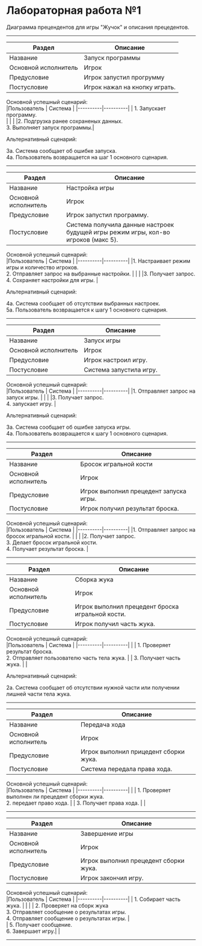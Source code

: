 # Лабораторная работа №1
Диаграмма прецендентов для игры "Жучок" и описания прецедентов.





---
| Раздел | Описание | 
|----------|----------|
| Название    | Запуск программы   | 
|Основной исполнитель   |	Игрок   |	
|Предусловие   | Игрок запустил прогрумму  |
|Постусловие   |	Игрок нажал на кнопку играть.   |

Основной успешный сценарий:   
|Пользователь    | Система   | 
|----------|----------|
| 1. Запускает программу. <br>|   | 
| |2. Подгрузка ранее сохраненых данных. <br> 3. Выполняет запуск программы.|

Альтернативный сценарий:

3а. Система сообщает об ошибке запуска. <br>
4a. Пользователь возвращается на шаг 1 основного сценария.

---

| Раздел | Описание | 
|----------|----------|
| Название    | Настройка игры   | 
|Основной исполнитель   |	Игрок   |	
|Предусловие   | Игрок запустил программу.   |
|Постусловие   |	Система получила данные настроек будущей игры режим игры, кол-во игроков (макс 5).   |

Основной успешный сценарий:   
|Пользователь    | Система   | 
|----------|----------|
|1. Настраивает режим игры и количество игроков. <br> 2. Отправляет запрос на выбранные настройки.  |   | 
|   |3. Получает запрос. <br> 4. Сохраняет настройки для игры. |

Альтернативный сценарий:

4а. Система сообщает об отсутствии выбранных настроек. <br>
5а. Пользователь возвращается к шагу 1 основного сценария. 

---

| Раздел | Описание | 
|----------|----------|
| Название    | Запуск игры   | 
|Основной исполнитель   |	Игрок   |	
|Предусловие   | Игрок настроил игру.   |
|Постусловие   |	Система запустила игру.   |

Основной успешный сценарий:   
|Пользователь    | Система   | 
|----------|----------|
|1. Отправляет запрос на запуск игры. |   | 
|   |3. Получает запрос. <br> 4. запускает игру. |

Альтернативный сценарий:

3а. Система сообщает об ошибке запуска игры. <br>
4а. Пользователь возвращается к шагу 1 основного сценария. 

---

| Раздел | Описание | 
|----------|----------|
| Название    | Бросок игральной кости   | 
|Основной исполнитель   |	Игрок   |	
|Предусловие   | Игрок выполнил прецедент запуска игры.   |
|Постусловие   |	Игрок получил результат броска.   |

Основной успешный сценарий:   
|Пользователь    | Система   | 
|----------|----------|
|1. Отправляет запрос на бросок игральной кости.  |   | 
|   |2. Получает запрос. <br> 3. Делает бросок игральной кости.  <br> 4. Получает результат броска. |

---

| Раздел | Описание | 
|----------|----------|
| Название    | Сборка жука   | 
|Основной исполнитель   |	Игрок   |
|Предусловие   |	Игрок выполнил прецедент броска игральной кости.    |
|Постусловие   |	Игрок получил часть жука.    |

Основной успешный сценарий:   
|Пользователь    | Система   | 
|----------|----------|
|  | 1. Проверяет результат броска. <br> 2. Отправляет пользователю часть тела жука.   | 
| 3. Получает часть жука.  |   |

Альтернативный сценарий:

2а. Система сообщает об отсутствии нужной части или получении лишней части тела жука.

---

| Раздел | Описание | 
|----------|----------|
| Название    | Передача хода   | 
|Основной исполнитель   |	Игрок   |
|Предусловие   |	Игрок выполнил прицедент сборки жука.    |
|Постусловие   |	Система передала права хода.    |

Основной успешный сценарий:   
|Пользователь    | Система   | 
|----------|----------|
|  | 1. Проверяет выполнен ли прецедент сборки жука. <br> 2. передает право хода.   | 
| 3. Получает права хода.  |   |

---

| Раздел | Описание | 
|----------|----------|
| Название    | Завершение игры   |  
|Основной исполнитель   |	Игрок   |
|Предусловие   |	Игрок выполнил прецедент сборки жука.   |
|Постусловие   |	Игрок закончил игру.   |

Основной успешный сценарий:   
|Пользователь    | Система   | 
|----------|----------|
| 1. Собирает часть жука. |    | 
|   | 2. Проверяет на сборк жука <br> 3. Отправляет сообщение о результатах игры. <br> 4. Отправляет сообщение о результатах игры. |   
| 5. Получает сообщение.<br> 6. Завершает игру.|  |

---
